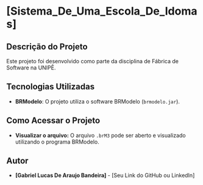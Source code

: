 # [Sistema_De_Uma_Escola_De_Idomas]

## Descrição do Projeto
Este projeto foi desenvolvido como parte da disciplina de Fábrica de Software na UNIPÊ.

## Tecnologias Utilizadas
* **BRModelo**: O projeto utiliza o software BRModelo (`brmodelo.jar`).

## Como Acessar o Projeto
* **Visualizar o arquivo:** O arquivo `.brM3` pode ser aberto e visualizado utilizando o programa BRModelo.

## Autor
* **[Gabriel Lucas De Araujo Bandeira]** - [Seu Link do GitHub ou LinkedIn]
